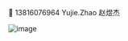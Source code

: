 💬 13816076964 Yujie.Zhao 赵煜杰

![image](https://github-readme-stats.vercel.app/api?username=zx5435&show_icons=true&theme=vue)
